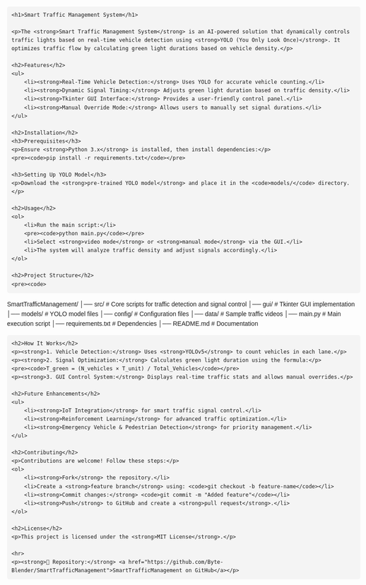 <!DOCTYPE html>
<html lang="en">
<head>
    <meta charset="UTF-8">
    <meta name="viewport" content="width=device-width, initial-scale=1.0">
    <title>Smart Traffic Management System</title>
    <style>
        body { font-family: Arial, sans-serif; line-height: 1.6; max-width: 800px; margin: auto; padding: 20px; }
        h1, h2, h3 { color: #333; }
        code { background: #f4f4f4; padding: 2px 5px; border-radius: 5px; }
        pre { background: #f4f4f4; padding: 10px; border-radius: 5px; overflow-x: auto; }
        ul { margin: 10px 0; padding-left: 20px; }
        .box { background: #f8f9fa; padding: 10px; border-left: 5px solid #007bff; margin-bottom: 10px; }
    </style>
</head>
<body>

    <h1>Smart Traffic Management System</h1>

    <p>The <strong>Smart Traffic Management System</strong> is an AI-powered solution that dynamically controls traffic lights based on real-time vehicle detection using <strong>YOLO (You Only Look Once)</strong>. It optimizes traffic flow by calculating green light durations based on vehicle density.</p>

    <h2>Features</h2>
    <ul>
        <li><strong>Real-Time Vehicle Detection:</strong> Uses YOLO for accurate vehicle counting.</li>
        <li><strong>Dynamic Signal Timing:</strong> Adjusts green light duration based on traffic density.</li>
        <li><strong>Tkinter GUI Interface:</strong> Provides a user-friendly control panel.</li>
        <li><strong>Manual Override Mode:</strong> Allows users to manually set signal durations.</li>
    </ul>

    <h2>Installation</h2>
    <h3>Prerequisites</h3>
    <p>Ensure <strong>Python 3.x</strong> is installed, then install dependencies:</p>
    <pre><code>pip install -r requirements.txt</code></pre>

    <h3>Setting Up YOLO Model</h3>
    <p>Download the <strong>pre-trained YOLO model</strong> and place it in the <code>models/</code> directory.</p>

    <h2>Usage</h2>
    <ol>
        <li>Run the main script:</li>
        <pre><code>python main.py</code></pre>
        <li>Select <strong>video mode</strong> or <strong>manual mode</strong> via the GUI.</li>
        <li>The system will analyze traffic density and adjust signals accordingly.</li>
    </ol>

    <h2>Project Structure</h2>
    <pre><code>
SmartTrafficManagement/
│── src/                # Core scripts for traffic detection and signal control
│── gui/                # Tkinter GUI implementation
│── models/             # YOLO model files
│── config/             # Configuration files
│── data/               # Sample traffic videos
│── main.py             # Main execution script
│── requirements.txt    # Dependencies
│── README.md           # Documentation
    </code></pre>

    <h2>How It Works</h2>
    <p><strong>1. Vehicle Detection:</strong> Uses <strong>YOLOv5</strong> to count vehicles in each lane.</p>
    <p><strong>2. Signal Optimization:</strong> Calculates green light duration using the formula:</p>
    <pre><code>T_green = (N_vehicles × T_unit) / Total_Vehicles</code></pre>
    <p><strong>3. GUI Control System:</strong> Displays real-time traffic stats and allows manual overrides.</p>

    <h2>Future Enhancements</h2>
    <ul>
        <li><strong>IoT Integration</strong> for smart traffic signal control.</li>
        <li><strong>Reinforcement Learning</strong> for advanced traffic optimization.</li>
        <li><strong>Emergency Vehicle & Pedestrian Detection</strong> for priority management.</li>
    </ul>

    <h2>Contributing</h2>
    <p>Contributions are welcome! Follow these steps:</p>
    <ol>
        <li><strong>Fork</strong> the repository.</li>
        <li>Create a <strong>feature branch</strong> using: <code>git checkout -b feature-name</code></li>
        <li><strong>Commit changes:</strong> <code>git commit -m "Added feature"</code></li>
        <li><strong>Push</strong> to GitHub and create a <strong>pull request</strong>.</li>
    </ol>

    <h2>License</h2>
    <p>This project is licensed under the <strong>MIT License</strong>.</p>

    <hr>
    <p><strong>📌 Repository:</strong> <a href="https://github.com/Byte-Blender/SmartTrafficManagement">SmartTrafficManagement on GitHub</a></p>

</body>
</html>
